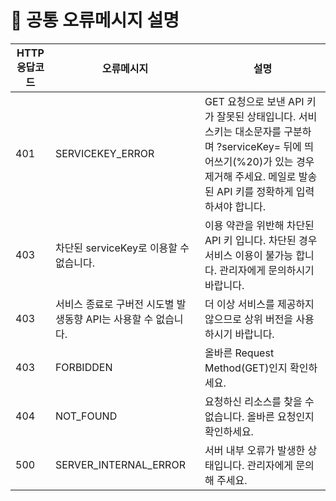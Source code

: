  # 📙 공통 오류메시지 설명
 
|HTTP 응답코드|오류메시지|설명|
|--|--|--|
|401|SERVICEKEY_ERROR|GET 요청으로 보낸 API 키가 잘못된 상태입니다. 서비스키는 대소문자를 구분하며 ?serviceKey= 뒤에 띄어쓰기(%20)가 있는 경우 제거해 주세요. 메일로 발송된 API 키를 정확하게 입력하셔야 합니다.|
|403|차단된 serviceKey로 이용할 수 없습니다.|이용 약관을 위반해 차단된 API 키 입니다. 차단된 경우 서비스 이용이 불가능 합니다. 관리자에게 문의하시기 바랍니다.|
|403|서비스 종료로 구버전 시도별 발생동향 API는 사용할 수 없습니다.|더 이상 서비스를 제공하지 않으므로 상위 버전을 사용하시기 바랍니다.|
|403|FORBIDDEN|올바른 Request Method(GET)인지 확인하세요.|
|404|NOT_FOUND|요청하신 리소스를 찾을 수 없습니다. 올바른 요청인지 확인하세요.|
|500|SERVER_INTERNAL_ERROR|서버 내부 오류가 발생한 상태입니다. 관리자에게 문의해 주세요.
